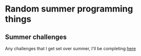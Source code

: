 # Random summer programming things

## Summer challenges

Any challenges that I get set over summer, I'll be completing [here](./summer-challenges)
